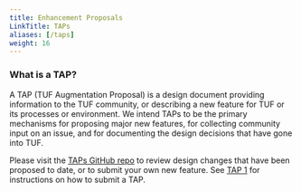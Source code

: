```yaml
---
title: Enhancement Proposals
LinkTitle: TAPs
aliases: [/taps]
weight: 16
---
```


### What is a TAP?

A TAP (TUF Augmentation Proposal) is a design document providing information to
the TUF community, or describing a new feature for TUF or its processes or
environment. We intend TAPs to be the primary mechanisms for proposing major new
features, for collecting community input on an issue, and for documenting the
design decisions that have gone into TUF.

Please visit the [TAPs GitHub repo](https://github.com/theupdateframework/taps)
to review design changes that have been proposed to date, or to submit your own
new feature. See
[TAP 1](https://github.com/theupdateframework/taps/blob/master/tap1.md) for
instructions on how to submit a TAP.
